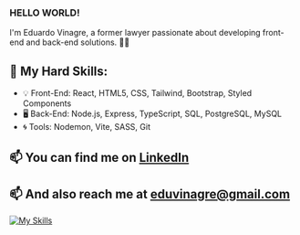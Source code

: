 ### HELLO WORLD!


I'm Eduardo Vinagre, a former lawyer passionate about developing front-end and back-end solutions. 👨‍💻

## 🚀 My Hard Skills:
- 💡 Front-End: React, HTML5, CSS, Tailwind, Bootstrap, Styled Components
- 🖥️ Back-End: Node.js, Express, TypeScript, SQL, PostgreSQL, MySQL
- 🌀 Tools: Nodemon, Vite, SASS, Git

## 📫 You can find me on [LinkedIn](https://www.linkedin.com/in/yourprofile)

## 📫 And also reach me at [eduvinagre@gmail.com](mailto:eduvinagre@gmail.com)


[![My Skills](https://skillicons.dev/icons?i=js,nodejs,ts,react,express,tailwind,mysql,postgres,styledcomponents,bootstrap,css,html,git&theme=light)](https://skillicons.dev)
